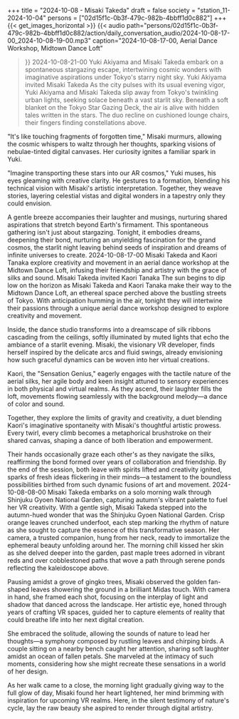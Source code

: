 +++
title = "2024-10-08 - Misaki Takeda"
draft = false
society = "station_11-2024-10-04"
persons = ["02d15f1c-0b3f-479c-982b-4bbff1d0c882"]
+++
{{< get_images_horizontal >}}
{{< audio
    path="persons/02d15f1c-0b3f-479c-982b-4bbff1d0c882/action/daily_conversation_audio/2024-10-08-17-00_2024-10-08-19-00.mp3" 
    caption="2024-10-08-17-00, Aerial Dance Workshop, Midtown Dance Loft"
>}}
2024-10-08-21-00
Yuki Akiyama and Misaki Takeda embark on a spontaneous stargazing escape, intertwining cosmic wonders with imaginative aspirations under Tokyo's starry night sky.
Yuki Akiyama invited Misaki Takeda
As the city pulses with its usual evening vigor, Yuki Akiyama and Misaki Takeda slip away from Tokyo's twinkling urban lights, seeking solace beneath a vast starlit sky. Beneath a soft blanket on the Tokyo Star Gazing Deck, the air is alive with hidden tales written in the stars. The duo recline on cushioned lounge chairs, their fingers finding constellations above.

"It's like touching fragments of forgotten time," Misaki murmurs, allowing the cosmic whispers to waltz through her thoughts, sparking visions of nebulae-tinted digital canvases. Her curiosity ignites a familiar spark in Yuki.

"Imagine transporting these stars into our AR cosmos," Yuki muses, his eyes gleaming with creative clarity. He gestures to a formation, blending his technical vision with Misaki's artistic interpretation. Together, they weave stories, layering celestial vistas and digital wonders in a tapestry only they could envision.

A gentle breeze accompanies their laughter and musings, nurturing shared aspirations that stretch beyond Earth's firmament. This spontaneous gathering isn't just about stargazing. Tonight, it embodies dreams, deepening their bond, nurturing an unyielding fascination for the grand cosmos, the starlit night leaving behind seeds of inspiration and dreams of infinite universes to create.
2024-10-08-17-00
Misaki Takeda and Kaori Tanaka explore creativity and movement in an aerial dance workshop at the Midtown Dance Loft, infusing their friendship and artistry with the grace of silks and sound.
Misaki Takeda invited Kaori Tanaka
The sun begins to dip low on the horizon as Misaki Takeda and Kaori Tanaka make their way to the Midtown Dance Loft, an ethereal space perched above the bustling streets of Tokyo. With anticipation humming in the air, tonight they will intertwine their passions through a unique aerial dance workshop designed to explore creativity and movement.

Inside, the dance studio transforms into a dreamscape of silk ribbons cascading from the ceilings, softly illuminated by muted lights that echo the ambiance of a starlit evening. Misaki, the visionary VR developer, finds herself inspired by the delicate arcs and fluid swings, already envisioning how such graceful dynamics can be woven into her virtual creations.

Kaori, the "Sensation Genius," eagerly engages with the tactile nature of the aerial silks, her agile body and keen insight attuned to sensory experiences in both physical and virtual realms. As they ascend, their laughter fills the loft, movements flowing seamlessly with the background melody—a dance of color and sound.

Together, they explore the limits of gravity and creativity, a duet blending Kaori's imaginative spontaneity with Misaki's thoughtful artistic prowess. Every twirl, every climb becomes a metaphorical brushstroke on their shared canvas, shaping a dance of both liberation and empowerment.

Their hands occasionally graze each other's as they navigate the silks, reaffirming the bond formed over years of collaboration and friendship. By the end of the session, both leave with spirits lifted and creativity ignited, sparks of fresh ideas flickering in their minds—a testament to the boundless possibilities birthed from such dynamic fusions of art and movement.
2024-10-08-08-00
Misaki Takeda embarks on a solo morning walk through Shinjuku Gyoen National Garden, capturing autumn's vibrant palette to fuel her VR creativity.
With a gentle sigh, Misaki Takeda stepped into the autumn-hued wonder that was the Shinjuku Gyoen National Garden. Crisp orange leaves crunched underfoot, each step marking the rhythm of nature as she sought to capture the essence of this transformative season. Her camera, a trusted companion, hung from her neck, ready to immortalize the ephemeral beauty unfolding around her. The morning chill kissed her skin as she delved deeper into the garden, past maple trees adorned in vibrant reds and over cobblestoned paths that wove a path through serene ponds reflecting the kaleidoscope above. 

Pausing amidst a grove of gingko trees, Misaki observed the golden fan-shaped leaves showering the ground in a brilliant Midas touch. With camera in hand, she framed each shot, focusing on the interplay of light and shadow that danced across the landscape. Her artistic eye, honed through years of crafting VR spaces, guided her to capture elements of reality that could breathe life into her next digital creation.

She embraced the solitude, allowing the sounds of nature to lead her thoughts—a symphony composed by rustling leaves and chirping birds. A couple sitting on a nearby bench caught her attention, sharing soft laughter amidst an ocean of fallen petals. She marveled at the intimacy of such moments, considering how she might recreate these sensations in a world of her design.

As her walk came to a close, the morning light gradually giving way to the full glow of day, Misaki found her heart lightened, her mind brimming with inspiration for upcoming VR realms. Here, in the silent testimony of nature's cycle, lay the raw beauty she aspired to render through digital artistry.
